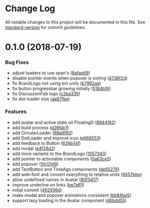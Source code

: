 # Change Log

All notable changes to this project will be documented in this file. See [standard-version](https://github.com/conventional-changelog/standard-version) for commit guidelines.

<a name="0.1.0"></a>
# 0.1.0 (2018-07-19)


### Bug Fixes

* adjust loaders to use span's ([8afae69](https://github.com/ipfs-shipyard/discussify-styleguide/commit/8afae69))
* disable pointer events when popover is exiting ([4736f2d](https://github.com/ipfs-shipyard/discussify-styleguide/commit/4736f2d))
* fix BrandLogo not using em units ([b7962aa](https://github.com/ipfs-shipyard/discussify-styleguide/commit/b7962aa))
* fix button progressbar growing initially ([5184b16](https://github.com/ipfs-shipyard/discussify-styleguide/commit/5184b16))
* fix DiscussionFab logo ([c2ba335](https://github.com/ipfs-shipyard/discussify-styleguide/commit/c2ba335))
* fix dot-loader size ([aa87fbe](https://github.com/ipfs-shipyard/discussify-styleguide/commit/aa87fbe))


### Features

* add avatar and active state on FloatingD ([8944162](https://github.com/ipfs-shipyard/discussify-styleguide/commit/8944162))
* add build process ([d26fdc1](https://github.com/ipfs-shipyard/discussify-styleguide/commit/d26fdc1))
* add CircularLoader ([68a6f92](https://github.com/ipfs-shipyard/discussify-styleguide/commit/68a6f92))
* add DotLoader and improve icon ([e668553](https://github.com/ipfs-shipyard/discussify-styleguide/commit/e668553))
* add feedback to Button ([626b7af](https://github.com/ipfs-shipyard/discussify-styleguide/commit/626b7af))
* add modal ([e4f28d2](https://github.com/ipfs-shipyard/discussify-styleguide/commit/e4f28d2))
* add more variants to the BrandLogo ([1057343](https://github.com/ipfs-shipyard/discussify-styleguide/commit/1057343))
* add pointer to actionable components ([0a63ce5](https://github.com/ipfs-shipyard/discussify-styleguide/commit/0a63ce5))
* add popover ([5fc01d9](https://github.com/ipfs-shipyard/discussify-styleguide/commit/5fc01d9))
* add TextButton and TimeAgo components ([de65276](https://github.com/ipfs-shipyard/discussify-styleguide/commit/de65276))
* add web-font and convert everything to relative units ([9057bbe](https://github.com/ipfs-shipyard/discussify-styleguide/commit/9057bbe))
* allow undefined names in Avatar ([80f3417](https://github.com/ipfs-shipyard/discussify-styleguide/commit/80f3417))
* improve underline on links ([be7aff1](https://github.com/ipfs-shipyard/discussify-styleguide/commit/be7aff1))
* initial commit ([492936d](https://github.com/ipfs-shipyard/discussify-styleguide/commit/492936d))
* make modal and popover animations consistent ([bb84be5](https://github.com/ipfs-shipyard/discussify-styleguide/commit/bb84be5))
* support lazy loading in the Avatar component ([d6bdd55](https://github.com/ipfs-shipyard/discussify-styleguide/commit/d6bdd55))
